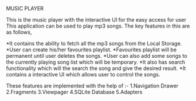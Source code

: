 MUSIC PLAYER

This is the music player with the interactive UI for the easy access for user This application can be used to play mp3 songs. The key features in this are as follows,

*It contains the ability to fetch all the mp3 songs from the Local Storage.
*User can create his/her favourites playlist.
*Favourites playlist will be permanent until user deletes the songs.
*User can also add some songs to the currently playing song list which will be temporary.
*It also has search functionality which will the search the song and give the desired result.
*It contains a interactive UI which allows user to control the songs. 

These features are implemented with the help of :-
1.Navigation Drawer
2.Fragments
3.Viewpager
4.SQLite Database
5.Adapters
